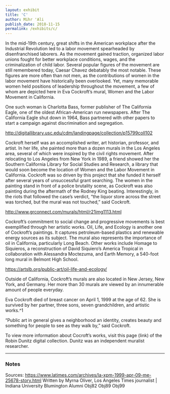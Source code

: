 ```yaml
---
layout: exhibit
title: 'C'
author: Mihr 'Ali
publish_date: 2018-11-15
permalink: /exhibits/c/
---
```


In the mid-19th century, great shifts in the American workplace after the Industrial Revolution led to a labor movement spearheaded by disenfranchised laborers. As the movement gained traction, organized labor unions fought for better workplace conditions, wages, and the criminalization of child labor. Several popular figures of the movement are still remembered today, Caesar Chavez debatably the most notable. These figures are more often than not men, as the contributions of women in the labor movement have historically been overlooked. Yet, many memorable women held positions of leadership throughout the movement, a few of whom are depicted here in Eva Cockroft’s mural, Women and the Labor Movement in California. 

One such woman is Charlotta Bass, former publisher of The California Eagle, one of the oldest African-American run newspapers. After The California Eagle shut down in 1964, Bass partnered with other papers to start a campaign against discrimination and segregation.

http://digitallibrary.usc.edu/cdm/landingpage/collection/p15799coll102

Cockroft herself was an accomplished writer, art historian, professor, and artist. In her life, she painted more than a dozen murals in the Los Angeles area, several of which were inspired by the civil rights movement. After relocating to Los Angeles from New York in 1989, a friend showed her the Southern California Library for Social Studies and Research, a library that would soon become the location of Women and the Labor Movement in California. Cockroft was so driven by this project that she funded it herself after several years of unsuccessful grant searching. The women in the painting stand in front of a police brutality scene, as Cockroft was also painting during the aftermath of the Rodney King beating. Interestingly, in the riots that followed the case’s verdict, “the liquor store across the street was torched, but the mural was not touched,” said Cockroft.

http://www.grconnect.com/murals/html/r21img1113.html

Cockroft’s commitment to social change and progressive movements is best exemplified through her artistic works. Oil, Life, and Ecology is another one of Cockroft’s paintings. It captures petroleum-based plastics and renewable energy sources as its subject. The mural also represents the importance of oil in California, particularly Long Beach. Other works include Homage to Siquieros, a reconstruction of David Siquiero’s America Tropical in collaboration with Alessandra Moctezuma, and Earth Memory, a 540-foot long mural in Belmont High School.

https://artslb.org/public-art/oil-life-and-ecology/

Outside of California, Cockroft’s murals are also located in New Jersey, New York, and Germany. Her more than 30 murals are viewed by an innumerable amount of people everyday.

Eva Cockroft died of breast cancer on April 1, 1999 at the age of 62. She is survived by her partner, three sons, seven grandchildren, and artistic works.^1

“Public art in general gives a neighborhood an identity, creates beauty and something for people to see as they walk by,” said Cockroft.

To view more information about Cocroft’s works, visit this page (link) of the Robin Dunitz digital collection. Dunitz was an independent muralist researcher.

---

### Notes

[^1]: Oliver, Myrna. “Eva Cockroft; Venice Muralist Who Used Art to Explore Social Themes.” Los Angeles Times, https://www.latimes.com/archives/la-xpm-1999-apr-09-me-25678-story.html. Accessed 30 April 2020.


Sources: https://www.latimes.com/archives/la-xpm-1999-apr-09-me-25678-story.html
Written by Myrna Oliver, Los Angeles Times journalist | Indiana University Blumington Alumni
	Obj82
	Obj89
	Obj99
